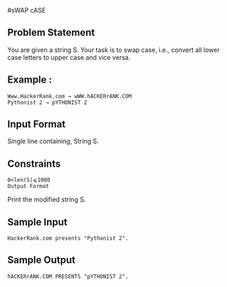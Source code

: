 #sWAP cASE

## Problem Statement

You are given a string S. Your task is to swap case, i.e., convert all lower case letters to upper case and vice versa.

## Example :
```
Www.HackerRank.com → wWW.hACKERrANK.COM
Pythonist 2 → pYTHONIST 2
```
## Input Format

Single line containing, String S.

## Constraints
```
0<len(S)⩽1000
Output Format
```
Print the modified string S.

## Sample Input
```
HackerRank.com presents "Pythonist 2".
```
## Sample Output
```
hACKERrANK.COM PRESENTS "pYTHONIST 2".
```
